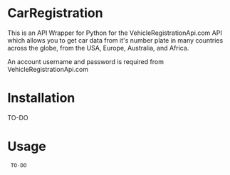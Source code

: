 CarRegistration
===========

This is an API Wrapper for Python for the VehicleRegistrationApi.com API
which allows you to get car data from it's number plate in many countries
across the globe, from the USA, Europe, Australia, and Africa.

An account username and password is required from VehicleRegistrationApi.com

# Installation
 TO-DO

# Usage
```python
 TO-DO
```
